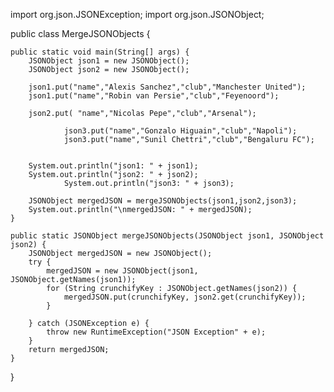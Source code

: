 
 
import org.json.JSONException;
import org.json.JSONObject;
 

public class MergeJSONObjects {
 
	public static void main(String[] args) {
		JSONObject json1 = new JSONObject();
		JSONObject json2 = new JSONObject();
 
		json1.put("name","Alexis Sanchez","club","Manchester United");
		json1.put("name","Robin van Persie","club","Feyenoord");
 
		json2.put( "name","Nicolas Pepe","club","Arsenal");

                json3.put("name","Gonzalo Higuain","club","Napoli");
                json3.put("name","Sunil Chettri","club","Bengaluru FC");
 
 
		System.out.println("json1: " + json1);
		System.out.println("json2: " + json2);
                System.out.println("json3: " + json3);
 
		JSONObject mergedJSON = mergeJSONObjects(json1,json2,json3);
		System.out.println("\nmergedJSON: " + mergedJSON);
	}
 
	public static JSONObject mergeJSONObjects(JSONObject json1, JSONObject json2) {
		JSONObject mergedJSON = new JSONObject();
		try {
			mergedJSON = new JSONObject(json1, JSONObject.getNames(json1));
			for (String crunchifyKey : JSONObject.getNames(json2)) {
				mergedJSON.put(crunchifyKey, json2.get(crunchifyKey));
			}
 
		} catch (JSONException e) {
			throw new RuntimeException("JSON Exception" + e);
		}
		return mergedJSON;
	}
} 
